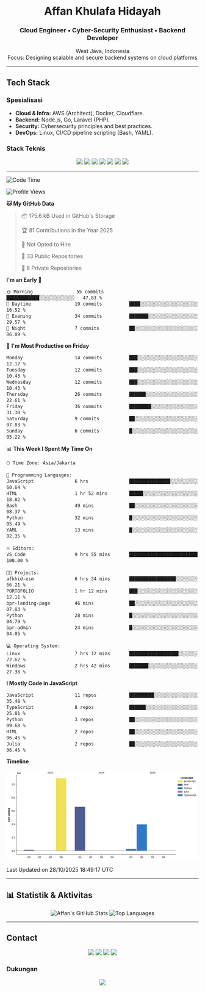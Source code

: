 <div align="center">

# **Affan Khulafa Hidayah**

###  Cloud Engineer •  Cyber-Security Enthusiast •  Backend Developer

 West Java, Indonesia  
 Focus: Designing scalable and secure backend systems on cloud platforms

</div>


---

##  Tech Stack

### **Spesialisasi**
* **Cloud & Infra:** AWS (Architect), Docker, Cloudflare.
* **Backend:** Node.js, Go, Laravel (PHP).
* **Security:** Cybersecurity principles and best practices.
* **DevOps:** Linux, CI/CD pipeline scripting (Bash, YAML).

### **Stack Teknis**
<p align="center">
    <a href="https://nodejs.org"><img src="https://img.shields.io/badge/Node.js-20-339933?style=flat&logo=nodedotjs&logoColor=white"/></a>
    <a href="https://golang.org"><img src="https://img.shields.io/badge/Go-1.22-00ADD8?style=flat&logo=go&logoColor=white"/></a>
    <a href="https://laravel.com"><img src="https://img.shields.io/badge/Laravel-12-FF2D20?style=flat&logo=laravel&logoColor=white"/></a>
    <a href="https://docker.com"><img src="https://img.shields.io/badge/Docker-24-2496ED?style=flat&logo=docker&logoColor=white"/></a>
    <a href="https://aws.amazon.com"><img src="https://img.shields.io/badge/AWS-Architect-FF9900?style=flat&logo=amazonaws&logoColor=white"/></a>
    <a href="https://cloudflare.com"><img src="https://img.shields.io/badge/Cloudflare-F38020?style=flat&logo=Cloudflare&logoColor=white"/></a>
    <a href="https://julialang.org"><img src="https://img.shields.io/badge/Julia-1.11-9558B2?style=flat&logo=julia&logoColor=white"/></a>
</p>

---
<!--START_SECTION:waka-->
![Code Time](http://img.shields.io/badge/Code%20Time-97%20hrs%2035%20mins-blue)

![Profile Views](http://img.shields.io/badge/Profile%20Views-46-blue)

**🐱 My GitHub Data** 

> 📦 175.6 kB Used in GitHub's Storage 
 > 
> 🏆 81 Contributions in the Year 2025
 > 
> 🚫 Not Opted to Hire
 > 
> 📜 33 Public Repositories 
 > 
> 🔑 8 Private Repositories 
 > 
**I'm an Early 🐤** 

```text
🌞 Morning                55 commits          ████████████░░░░░░░░░░░░░   47.83 % 
🌆 Daytime                19 commits          ████░░░░░░░░░░░░░░░░░░░░░   16.52 % 
🌃 Evening                34 commits          ███████░░░░░░░░░░░░░░░░░░   29.57 % 
🌙 Night                  7 commits           ██░░░░░░░░░░░░░░░░░░░░░░░   06.09 % 
```
📅 **I'm Most Productive on Friday** 

```text
Monday                   14 commits          ███░░░░░░░░░░░░░░░░░░░░░░   12.17 % 
Tuesday                  12 commits          ███░░░░░░░░░░░░░░░░░░░░░░   10.43 % 
Wednesday                12 commits          ███░░░░░░░░░░░░░░░░░░░░░░   10.43 % 
Thursday                 26 commits          ██████░░░░░░░░░░░░░░░░░░░   22.61 % 
Friday                   36 commits          ████████░░░░░░░░░░░░░░░░░   31.30 % 
Saturday                 9 commits           ██░░░░░░░░░░░░░░░░░░░░░░░   07.83 % 
Sunday                   6 commits           █░░░░░░░░░░░░░░░░░░░░░░░░   05.22 % 
```


📊 **This Week I Spent My Time On** 

```text
🕑︎ Time Zone: Asia/Jakarta

💬 Programming Languages: 
JavaScript               6 hrs               ███████████████░░░░░░░░░░   60.64 % 
HTML                     1 hr 52 mins        █████░░░░░░░░░░░░░░░░░░░░   18.82 % 
Bash                     49 mins             ██░░░░░░░░░░░░░░░░░░░░░░░   08.37 % 
Python                   32 mins             █░░░░░░░░░░░░░░░░░░░░░░░░   05.49 % 
YAML                     13 mins             █░░░░░░░░░░░░░░░░░░░░░░░░   02.35 % 

🔥 Editors: 
VS Code                  9 hrs 55 mins       █████████████████████████   100.00 % 

🐱‍💻 Projects: 
afkhid-esm               6 hrs 34 mins       █████████████████░░░░░░░░   66.21 % 
PORTOFOLIO               1 hr 12 mins        ███░░░░░░░░░░░░░░░░░░░░░░   12.11 % 
bpr-landing-page         46 mins             ██░░░░░░░░░░░░░░░░░░░░░░░   07.83 % 
Python                   28 mins             █░░░░░░░░░░░░░░░░░░░░░░░░   04.79 % 
bpr-admin                24 mins             █░░░░░░░░░░░░░░░░░░░░░░░░   04.05 % 

💻 Operating System: 
Linux                    7 hrs 12 mins       ██████████████████░░░░░░░   72.62 % 
Windows                  2 hrs 42 mins       ███████░░░░░░░░░░░░░░░░░░   27.38 % 
```

**I Mostly Code in JavaScript** 

```text
JavaScript               11 repos            █████████░░░░░░░░░░░░░░░░   35.48 % 
TypeScript               8 repos             ██████░░░░░░░░░░░░░░░░░░░   25.81 % 
Python                   3 repos             ██░░░░░░░░░░░░░░░░░░░░░░░   09.68 % 
HTML                     2 repos             ██░░░░░░░░░░░░░░░░░░░░░░░   06.45 % 
Julia                    2 repos             ██░░░░░░░░░░░░░░░░░░░░░░░   06.45 % 
```



**Timeline**

![Lines of Code chart](https://raw.githubusercontent.com/akhfhid/akhfhid/main/assets/bar_graph.png)


 Last Updated on 28/10/2025 18:49:17 UTC
<!--END_SECTION:waka-->
---
## 📊 Statistik & Aktivitas

<p align="center">
    <img src="https://github-readme-stats.vercel.app/api?username=akhfhid&show_icons=true&theme=react&hide_border=true&bg_color=00000000&locale=en" alt="Affan's GitHub Stats" />
    <img src="https://github-readme-stats.vercel.app/api/top-langs/?username=akhfhid&layout=compact&theme=react&hide_border=true&bg_color=00000000&locale=en" alt="Top Languages" />
</p>

---

##  Contact

<p align="center">
    <a href="https://linkedin.com/in/affankhhdyh" target="_blank"><img src="https://img.shields.io/badge/LinkedIn-Affan%20Khulafa%20Hidayah-0A66C2?style=for-the-badge&logo=linkedin&logoColor=white"/></a>
    <a href="mailto:neoaffan2@gmail.com" target="_blank"><img src="https://img.shields.io/badge/Email-neoaffan2@gmail.com-D14836?style=for-the-badge&logo=gmail&logoColor=white"/></a>
    <a href="https://t.me/affankhhdyh" target="_blank"><img src="https://img.shields.io/badge/Telegram-@affankhhdyh-2CA5E0?style=for-the-badge&logo=telegram&logoColor=white"/></a>
    <a href="https://instagram.com/aff4n__" target="_blank"><img src="https://img.shields.io/badge/IG-%40aff4n__-E4405F?style=for-the-badge&logo=instagram&logoColor=white"/></a>
</p>

### **Dukungan**
<p align="center">
    <a href="https://github.com/sponsors/akhfhid" target="_blank">
        <img src="https://img.shields.io/badge/Sponsor-@akhfhid-ea4aaa?style=for-the-badge&logo=github&logoColor=white"/>
    </a>
</p>

